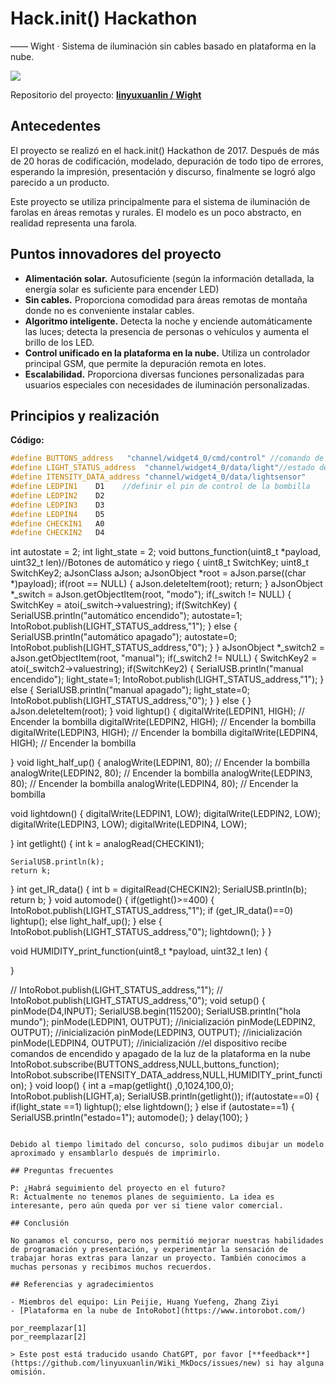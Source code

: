 # Hack.init() Hackathon

—— Wight · Sistema de iluminación sin cables basado en plataforma en la nube.

![](https://wiki-media-1253965369.cos.ap-guangzhou.myqcloud.com/img/wight.jpg)

Repositorio del proyecto: [**linyuxuanlin / Wight**](https://github.com/linyuxuanlin/Wight)

## Antecedentes

El proyecto se realizó en el hack.init() Hackathon de 2017. Después de más de 20 horas de codificación, modelado, depuración de todo tipo de errores, esperando la impresión, presentación y discurso, finalmente se logró algo parecido a un producto.

Este proyecto se utiliza principalmente para el sistema de iluminación de farolas en áreas remotas y rurales. El modelo es un poco abstracto, en realidad representa una farola.

## Puntos innovadores del proyecto

- **Alimentación solar.** Autosuficiente (según la información detallada, la energía solar es suficiente para encender LED)
- **Sin cables.** Proporciona comodidad para áreas remotas de montaña donde no es conveniente instalar cables.
- **Algoritmo inteligente.** Detecta la noche y enciende automáticamente las luces; detecta la presencia de personas o vehículos y aumenta el brillo de los LED.
- **Control unificado en la plataforma en la nube.** Utiliza un controlador principal GSM, que permite la depuración remota en lotes.
- **Escalabilidad.** Proporciona diversas funciones personalizadas para usuarios especiales con necesidades de iluminación personalizadas.

## Principios y realización

**Código:**

```cpp
#define BUTTONS_address   "channel/widget4_0/cmd/control" //comando de encendido / apagado
#define LIGHT_STATUS_address  "channel/widget4_0/data/light"//estado de encendido / apagado
#define ITENSITY_DATA_address "channel/widget4_0/data/lightsensor"
#define LEDPIN1    D1    //definir el pin de control de la bombilla
#define LEDPIN2    D2
#define LEDPIN3    D3
#define LEDPIN4    D5
#define CHECKIN1   A0
#define CHECKIN2   D4
```

int autostate = 2;
int light_state = 2;
void buttons_function(uint8_t *payload, uint32_t len)//Botones de automático y riego
{
    uint8_t SwitchKey;
    uint8_t SwitchKey2;
    aJsonClass aJson;
    aJsonObject *root = aJson.parse((char *)payload);
    if(root == NULL)
    {
        aJson.deleteItem(root);
        return;
    }
    aJsonObject *_switch = aJson.getObjectItem(root, "modo");
    if(_switch != NULL)
    {
        SwitchKey = atoi(_switch->valuestring);
        if(SwitchKey)
        {
            SerialUSB.println("automático encendido");
            autostate=1;
             IntoRobot.publish(LIGHT_STATUS_address,"1");
        }
        else
        {
            SerialUSB.println("automático apagado");
            autostate=0;
             IntoRobot.publish(LIGHT_STATUS_address,"0");
        }
    }
    aJsonObject *_switch2 = aJson.getObjectItem(root, "manual");
    if(_switch2 != NULL)
    {
        SwitchKey2 = atoi(_switch2->valuestring);
        if(SwitchKey2)
        {
            SerialUSB.println("manual encendido");
            light_state=1;
             IntoRobot.publish(LIGHT_STATUS_address,"1");
        }
        else
        {
            SerialUSB.println("manual apagado");
            light_state=0;
             IntoRobot.publish(LIGHT_STATUS_address,"0");
        }
    }
    else
    {
    }
    aJson.deleteItem(root);
}
void lightup()
{
    digitalWrite(LEDPIN1, HIGH);    // Encender la bombilla
    digitalWrite(LEDPIN2, HIGH);    // Encender la bombilla
    digitalWrite(LEDPIN3, HIGH);    // Encender la bombilla
    digitalWrite(LEDPIN4, HIGH);    // Encender la bombilla

}
void light_half_up()
{
    analogWrite(LEDPIN1, 80);    // Encender la bombilla
    analogWrite(LEDPIN2, 80);    // Encender la bombilla
    analogWrite(LEDPIN3, 80);    // Encender la bombilla
    analogWrite(LEDPIN4, 80);    // Encender la bombilla

void lightdown()
{
    digitalWrite(LEDPIN1, LOW);
    digitalWrite(LEDPIN2, LOW);
    digitalWrite(LEDPIN3, LOW);
    digitalWrite(LEDPIN4, LOW);

}
int getlight()
{
    int k  = analogRead(CHECKIN1);

    SerialUSB.println(k);
    return k;
}
int get_IR_data()
{
    int b = digitalRead(CHECKIN2);
    SerialUSB.println(b);
    return b;
}
void automode()
{
    if(getlight()>=400)
    {
        IntoRobot.publish(LIGHT_STATUS_address,"1");
        if (get_IR_data()==0)
        lightup();
        else
        light_half_up();
    }
    else
    {
    IntoRobot.publish(LIGHT_STATUS_address,"0");
    lightdown();
    }
}

void HUMIDITY_print_function(uint8_t *payload, uint32_t len)
{

}

// IntoRobot.publish(LIGHT_STATUS_address,"1");
// IntoRobot.publish(LIGHT_STATUS_address,"0");
void setup()
{
    pinMode(D4,INPUT);
    SerialUSB.begin(115200);
    SerialUSB.println("hola mundo");
    pinMode(LEDPIN1, OUTPUT);    //inicialización
    pinMode(LEDPIN2, OUTPUT);    //inicialización
    pinMode(LEDPIN3, OUTPUT);    //inicialización
    pinMode(LEDPIN4, OUTPUT);    //inicialización
    //el dispositivo recibe comandos de encendido y apagado de la luz de la plataforma en la nube
    IntoRobot.subscribe(BUTTONS_address,NULL,buttons_function);
    IntoRobot.subscribe(ITENSITY_DATA_address,NULL,HUMIDITY_print_function);
}
void loop()
{
   int a =map(getlight() ,0,1024,100,0);
   IntoRobot.publish(LIGHT,a);
    SerialUSB.println(getlight());
    if(autostate==0)
    {
        if(light_state ==1)
        lightup();
        else
        lightdown();
    }
    else if (autostate==1)
    {
        SerialUSB.println("estado=1");
        automode();
    }
    delay(100);
}
```

Debido al tiempo limitado del concurso, solo pudimos dibujar un modelo aproximado y ensamblarlo después de imprimirlo.

## Preguntas frecuentes

P: ¿Habrá seguimiento del proyecto en el futuro?
R: Actualmente no tenemos planes de seguimiento. La idea es interesante, pero aún queda por ver si tiene valor comercial.

## Conclusión

No ganamos el concurso, pero nos permitió mejorar nuestras habilidades de programación y presentación, y experimentar la sensación de trabajar horas extras para lanzar un proyecto. También conocimos a muchas personas y recibimos muchos recuerdos.

## Referencias y agradecimientos

- Miembros del equipo: Lin Peijie, Huang Yuefeng, Zhang Ziyi
- [Plataforma en la nube de IntoRobot](https://www.intorobot.com/)

por_reemplazar[1]
por_reemplazar[2]

> Este post está traducido usando ChatGPT, por favor [**feedback**](https://github.com/linyuxuanlin/Wiki_MkDocs/issues/new) si hay alguna omisión.